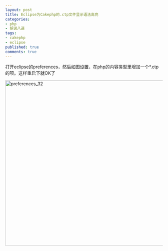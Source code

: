 ```yaml
---
layout: post
title: Eclipse为Cakephp的.ctp文件显示语法高亮
categories:
- php
- 胡说八道
tags:
- cakephp
- eclipse
published: true
comments: true
---
```

<p>打开eclipse的preferences，然后如图设置，在php的内容类型里增加一个*.ctp的项。这样重启下就OK了</p>

<p><img class="alignnone size-full wp-image-341" title="preferences_32" src="http://www.fireyang.com/blog/wp-content/uploads/2009/02/preferences_32.png" alt="preferences_32" width="580" height="528" /></p>
